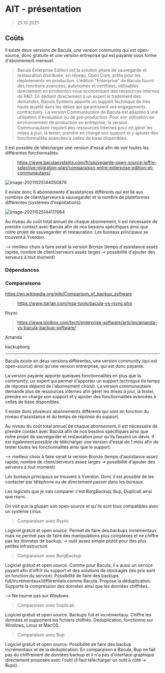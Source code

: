 # AIT - présentation

> 25.10.2021

## Coûts

Il existe deux versions de Bacula, une version community qui est open-source, donc gratuite et une version entreprise qui est payante sous forme d'abonnement mensuel.

> Bacula Enterprise Edition est la solution phare de sauvegarde et  restauration distribuée, en réseau, Open Core, prête pour les  déploiements en production. L'édition "Enterprise" de Bacula fourni des  fonctions avancées, autonomes et certifiées, utilisables directement en  production vous économisant des ressources internes de R&D. En  dédiant directement à un expert le traitement des demandes, Bacula  Systems apporte un support technique de très haute qualité dans les  délais qui garantissent ses engagements contractuels. La version  Communautaire de Bacula est adaptée à une utilisation d'évaluation ou de pré-production. Pour son utilisation en environnement de production en  entreprise, la version Communautaire requiert des ressources internes  pour en gérer les mises à jour, la tester, prendre en charge son support et y ajouter des fonctionnalités avancées à celles de base disponibles.

Il est possible de télécharger une version d'essai afin de voir toutes les différentes fonctionnalités.

> https://www.baculasystems.com/fr/sauvegarde-open-source-loffre-selective-migration-plan/comparaison-entre-enterprise-edition-et-communautaire/

![image-20211025144050879](/home/noemie/.config/Typora/typora-user-images/image-20211025144050879.png)

Il existe donc 6 abonnements d'assistances différents qui est lié aux nombres de client/serveurs à sauvegarder et le nombre de plateformes différentes (systèmes d'expoitations):

![image-20211025144117664](/home/noemie/.config/Typora/typora-user-images/image-20211025144117664.png)

Au niveau du coût total annuel de chaque abonnement, il est nécessaire de prendre contact avec Bacula afin de nos besoins spécifiques ainsi que notre projet de sauvegarder et restauration. Les bureaux principaux se trouvent à Yverdon.

--> meilleur choix à faire serait la version Bronze (temps d'assistance assez rapide, nombre de client/serveurs assez larges -> possibilité d'ajouter des serveurs à tout moment)

### Dépendances

### Comparaisons

https://en.wikipedia.org/wiki/Comparison_of_backup_software

> https://www.itarian.com/msp-tools/bacula-vs-rsync.php

Rsync

> https://www.toolbox.com/tech/enterprise-software/articles/amanda-vs-bacula-backup-software/

Amanda

backupborg

------

Bacula existe en deux versions différentes, une version community (qui est open-source) ainsi qu'une version entrerprise, qui est donc payante.

La version payante apporte quelques fonctionnalités en plus que la community; un expert qui permet d'apporter un support technique (le temps de réponse dépend de l'abonnement choisi). La version communautaire demande plus de ressources internes afin gérer les mises à jour, la tester, prendre en charge son support et y ajouter des fonctionnalités avancées à celles de base disponibles.

Il existe donc plusieurs abonnements différents qui sont en fonction du niveau d'assistance et du temps de réponse du support.

Au niveau du coût total annuel de chaque abonnement, il est nécessaire de prendre contact avec Bacula afin de nos besoins spécifiques ainsi que notre projet de sauvegarder et restauration pour qu'ils fassent un devis. Il est également possible de télécharger une version d'essai de 1 mois afin de tester toutes les fonctionnalités ainsi que le support.

--> meilleur choix à faire serait la version Bronze (temps d'assistance assez rapide, nombre de client/serveurs assez larges -> possibilité d'ajouter des serveurs à tout moment)

Les bureaux principaux se trouvent à Yverdon. Donc il est possible de les contacter par téléphone ou de directement passer dans les bureaux.



Les logiciels que je vais comparer c'est BorgBackup, Bup, Duplicati ainsi que rsync.

On voit que la plupart son open-source et qu'ils sont tous compatibles avec un système Linux.

> Comparaison avec Rsync

Logiciel gratuit et open source. Permet de faire des backups incrémentaux mais ne permet pas de faire des manipulations plus complexes et ne chiffre pas les données de backup.  -> outil assez simple plutôt pour des plus petites infrastructure

> Comparaison avec BorgBackup

Logiciel gratuit et open source. Comme pour Bacula, il a aussi un service payant afin d'offrir du support et des solutions de stockages (les prix sont en fonction du service). Possibilité de faire des backups full/incrémentaux/différentiels comme Bacula. Propose la déduplication. Supporte la compression des données ainsi que les données chiffrées.

--> Ne tourne pas sur Windows.

> Comparaison avec Duplicati

Logiciel gratuit et open source. Backups full et incrémentauy. Chiffre les données et supportent les fichiers chiffrés. Deduplication, fonctionne sur Windows, Linux et MacOS.

> Comparaison avec Bup

Logiciel gratuit et open source. Possibilité de faire des backup incrémentaux et de la deduplication. En comparaison à Bacula, Bup ne fait pas du chiffrement de données backup et il n'a pas d'interface graphique directement proposée avec l'outil (il faut télécharger un outil à côté -> Bups).